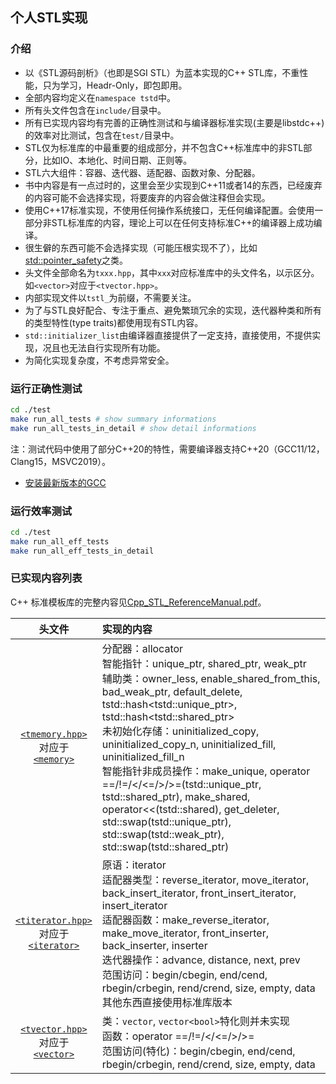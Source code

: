 ## 个人STL实现

### 介绍
- 以《STL源码剖析》（也即是SGI STL）为蓝本实现的C++ STL库，不重性能，只为学习，Headr-Only，即包即用。
- 全部内容均定义在`namespace tstd`中。
- 所有头文件包含在`include/`目录中。
- 所有已实现内容均有完善的正确性测试和与编译器标准实现(主要是libstdc++)的效率对比测试，包含在`test/`目录中。
- STL仅为标准库的中最重要的组成部分，并不包含C++标准库中的非STL部分，比如IO、本地化、时间日期、正则等。
- STL六大组件：容器、迭代器、适配器、函数对象、分配器。
- 书中内容是有一点过时的，这里会至少实现到C++11或者14的东西，已经废弃的内容可能不会选择实现，将要废弃的内容会做注释但会实现。
- 使用C++17标准实现，不使用任何操作系统接口，无任何编译配置。会使用一部分非STL标准库的内容，理论上可以在任何支持标准C++的编译器上成功编译。
- 很生僻的东西可能不会选择实现（可能压根实现不了），比如[std::pointer_safety](https://zh.cppreference.com/w/cpp/memory/gc/pointer_safety)之类。
- 头文件全部命名为`txxx.hpp`，其中`xxx`对应标准库中的头文件名，以示区分。如`<vector>`对应于`<tvector.hpp>`。
- 内部实现文件以`tstl_`为前缀，不需要关注。
- 为了与STL良好配合、专注于重点、避免繁琐冗余的实现，迭代器种类和所有的类型特性(type traits)都使用现有STL内容。
- `std::initializer_list`由编译器直接提供了一定支持，直接使用，不提供实现，况且也无法自行实现所有功能。
- 为简化实现复杂度，不考虑异常安全。

### 运行正确性测试

```sh
cd ./test
make run_all_tests # show summary informations
make run_all_tests_in_detail # show detail informations
```
注：测试代码中使用了部分C++20的特性，需要编译器支持C++20（GCC11/12，Clang15，MSVC2019）。
- [安装最新版本的GCC](https://github.com/tch0/notes/blob/master/CppToolChain.md)

### 运行效率测试
```sh
cd ./test
make run_all_eff_tests
make run_all_eff_tests_in_detail
```

### 已实现内容列表

C++ 标准模板库的完整内容见[Cpp_STL_ReferenceManual.pdf](https://www.cppreference.com/Cpp_STL_ReferenceManual.pdf)。

|头文件|实现的内容|
|:-:|:-
|[`<tmemory.hpp>`](https://github.com/tch0/MySTL/blob/master/include/tmemory.hpp)<br/>对应于<br/>[`<memory>`](https://zh.cppreference.com/w/cpp/header/memory)|分配器：allocator <br/>智能指针：unique_ptr, shared_ptr, weak_ptr <br/>辅助类：owner_less, enable_shared_from_this, bad_weak_ptr, default_delete, tstd::hash\<tstd::unique_ptr\>, tstd::hash\<tstd::shared_ptr\> <br/>未初始化存储：uninitialized_copy, uninitialized_copy_n, uninitialized_fill, uninitialized_fill_n <br/>智能指针非成员操作：make_unique, operator ==/!=/</<=/>/>=(tstd::unique_ptr, tstd::shared_ptr), make_shared, operator<<(tstd::shared), get_deleter, std::swap(tstd::unique_ptr), std::swap(tstd::weak_ptr), std::swap(tstd::shared_ptr)
|[`<titerator.hpp>`](https://github.com/tch0/MySTL/blob/master/include/titerator.hpp)<br/>对应于<br/>[`<iterator>`](https://zh.cppreference.com/w/cpp/header/iterator)|原语：iterator <br/>适配器类型：reverse_iterator, move_iterator, back_insert_iterator, front_insert_iterator, insert_iterator<br/>适配器函数：make_reverse_iterator, make_move_iterator, front_inserter, back_inserter, inserter<br/>迭代器操作：advance, distance, next, prev<br/>范围访问：begin/cbegin, end/cend, rbegin/crbegin, rend/crend, size, empty, data<br/>其他东西直接使用标准库版本
|[`<tvector.hpp>`](https://github.com/tch0/MySTL/blob/master/include/tvector.hpp)<br/>对应于<br/>[`<vector>`](https://zh.cppreference.com/w/cpp/header/vector)|类：`vector`, `vector<bool>`特化则并未实现<br/>函数：operator ==/!=/</<=/>/>=<br/>范围访问(特化)：begin/cbegin, end/cend, rbegin/crbegin, rend/crend, size, empty, data


